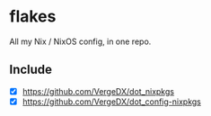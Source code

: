 # flakes

All my Nix / NixOS config, in one repo.

## Include

 - [x] https://github.com/VergeDX/dot_nixpkgs
 - [x] https://github.com/VergeDX/dot_config-nixpkgs
